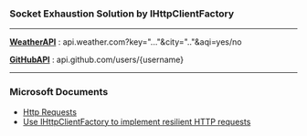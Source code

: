 ### Socket Exhaustion Solution by IHttpClientFactory
--- 
**[WeatherAPI]** : api.weather.com?key="..."&city=".."&aqi=yes/no

**[GitHubAPI]** : api.github.com/users/{username}

[WeatherAPI]: (https://www.weatherapi.com/)
[GitHubAPI]: (https://docs.github.com/en/rest)

---
### Microsoft Documents
- [Http Requests][MicrosoftHttpClient]
- [Use IHttpClientFactory to implement resilient HTTP requests][IHttpClientFactory]


[MicrosoftHttpClient]: (https://docs.microsoft.com/en-us/aspnet/core/fundamentals/http-requests?view=aspnetcore-5.0)
[IHttpClientFactory]:(https://docs.microsoft.com/en-us/dotnet/architecture/microservices/implement-resilient-applications/use-httpclientfactory-to-implement-resilient-http-requests)

